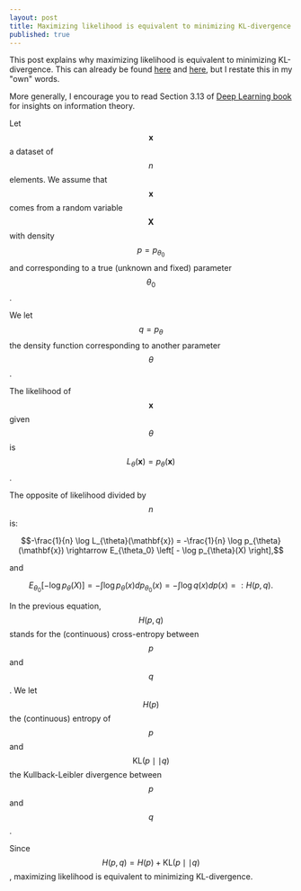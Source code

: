 ```yaml
---
layout: post
title: Maximizing likelihood is equivalent to minimizing KL-divergence
published: true
---
```

<script src="https://cdn.mathjax.org/mathjax/latest/MathJax.js?config=TeX-AMS-MML_HTMLorMML" type="text/javascript"></script>

This post explains why maximizing likelihood is equivalent to minimizing KL-divergence.
This can already be found [here](https://wiseodd.github.io/techblog/2017/01/26/kl-mle/) and [here](http://thirdorderscientist.org/homoclinic-orbit/2013/4/1/maximum-likelihood-and-entropy), but I restate this in my "own" words.

More generally, I encourage you to read Section 3.13 of [Deep Learning book](https://www.deeplearningbook.org/contents/prob.html) for insights on information theory.

Let $$\mathbf{x}$$ a dataset of $$n$$ elements.
We assume that $$\mathbf{x}$$ comes from a random variable $$\mathbf{X}$$ with density $$p = p_{\theta_0}$$ and corresponding to a true (unknown and fixed) parameter $$\theta_0$$.

We let $$q = p_{\theta}$$ the density function corresponding to another parameter $$\theta$$.

The likelihood of $$\mathbf{x}$$ given $$\theta$$ is $$L_{\theta}(\mathbf{x}) = p_{\theta}(\mathbf{x})$$.

The opposite of likelihood divided by $$n$$ is:

$$-\frac{1}{n} \log L_{\theta}(\mathbf{x}) = -\frac{1}{n} \log p_{\theta}(\mathbf{x}) 
\rightarrow E_{\theta_0} \left[ - \log p_{\theta}(X) \right],$$

and 

$$ E_{\theta_0} \left[ - \log p_{\theta}(X) \right] = - \int \log p_{\theta}(x) dp_{\theta_0}(x) = - \int \log q(x) dp(x) =: H(p, q).$$

In the previous equation, $$H(p, q)$$ stands for the (continuous) cross-entropy between $$p$$ and $$q$$.
We let $$H(p)$$ the (continuous) entropy of $$p$$ and $$\text{KL}(p \mid \mid q)$$ the Kullback-Leibler divergence between $$p$$ and $$q$$.

Since $$H(p, q) = H(p) + \text{KL}(p \mid \mid q)$$,
maximizing likelihood is equivalent to minimizing KL-divergence.
